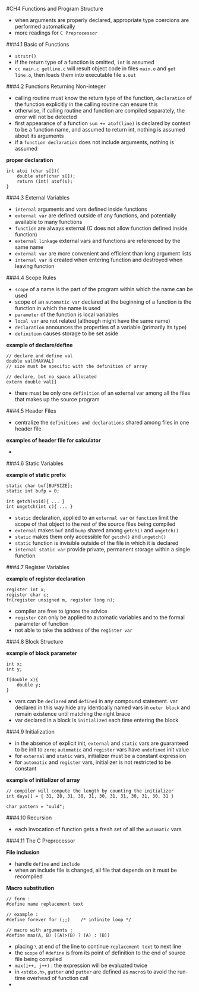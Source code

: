 #CH4 Functions and Program Structure

* when arguments are properly declared, appropriate type coercions are performed automatically
* more readings for `C Preprocessor`

###4.1 Basic of Functions

* `strstr()`
* if the return type of a function is omitted, `int` is assumed
* `cc main.c getline.c` will result object code in files `main.o` and `get line.o`, then loads them into executable file `a.out`

###4.2 Functions Returning Non-integer

* calling routine must know the return type of the function, `declaration` of the function explicitly in the calling routine can ensure this
* otherwise, if calling routine and function are compiled separately, the error will not be detected
* first appearance of a function `sum += atof(line)` is declared by context to be a function name, and assumed to return int, nothing is assumed about its arguments
* if a `function declaration` does not include arguments, nothing is assumed

**proper declaration**

	int atoi (char s[]){
		double atof(char s[]);
		return (int) atof(s);
	}
	
###4.3 External Variables

* `internal` arguments and vars defined inside functions
* `external var` are defined outside of any functions, and potentially available to many functions
* `function` are always external (C does not allow function defined inside function)
* `external linkage` external vars and functions are referenced by the same name
* `external var` are more convenient and efficient than long argument lists
* `internal var` is created when entering function and destroyed when leaving function

###4.4 Scope Rules

* `scope` of a name is the part of the program within which the name can be used
* scope of an `automatic var` declared at the beginning of a function is the function in which the name is used
* `parameter` of the function is local variables 
* `local var` are not related (although might have the same name)
* `declaration` announces the properties of a variable (primarily its type)
* `definition` causes storage to be set aside

**example of declare/define**

	// declare and define val 
	double val[MAXVAL]
	// size must be specific with the definition of array
	
	// declare, but no space allocated
	extern double val[]
	
* there must be only one `definition` of an external var among all the files that makes up the source program

###4.5 Header Files

* centralize the `definitions and declarations` shared among files in one header file

**examples of header file for calculator**

*

###4.6 Static Variables

**example of static prefix**

	static char buf[BUFSIZE];
	static int bufp = 0;
	
	int getch(void){ ... }
	int ungetch(int c){ ... }
	
* `static` declaration, applied to an `external var` or `function` limit the scope of that object to the rest of the source files being compiled
* `external` makes `buf` and `bump` shared among `getch()` and `ungetch()`
* `static` makes them only accessible for `getch()` and `ungetch()`
* `static` function is invisible outside of the file in which it is declared
* `internal static var` provide private, permanent storage within a single function

###4.7 Register Variables

**example of register declaration**

	register int x;
	register char c;
	fn(register unsigned m, register long n);
	
* compiler are free to ignore the advice
* `register` can only be applied to automatic variables and to the formal parameter of function
* not able to take the address of the `register var`

###4.8 Block Structure

**example of block parameter**

	int x;
	int y;
	
	f(double x){
		double y;
	}

* vars can be `declared` and `defined` in any compound statement. var declared in this way hide any identically named vars in `outer block` and remain existence until matching the right brace
* var declared in a block is `initialized` each time entering the block

###4.9 Initialization

* in the absence of explicit init, `external` and `static` vars are guaranteed to be init to `zero`; `automatic` and `register` vars have `undefined` init value
* for `external` and `static` vars, initializer must be a constant expression
* for `automatic` and `register` vars, initializer is not restricted to be constant

**example of initializer of array**

	// compiler will compute the length by counting the initializer
	int days[] = { 31, 28, 31, 30, 31, 30, 31, 31, 30, 31, 30, 31 }
	
	char pattern = "ould";
	
###4.10 Recursion

* each invocation of function gets a fresh set of all the `automatic` vars

###4.11 The C Preprocessor

**File inclusion**

* handle `define` and `include` 
* when an include file is changed, all file that depends on it must be recompiled 

**Macro substitution**

	// form :
	#define name replacement text
	
	// example :
	#define forever for (;;)	/* infinite loop */
	
	// macro with arguments :
	#define max(A, B) ((A)>(B) ? (A) : (B))
	
* placing `\` at end of the line to continue `replacement text` to next line
* the `scope` of `#define` is from its point of definition to the end of source file being compiled 
* `max(i++, j++)` : the expression will be evaluated twice
* in `<stdio.h>`, `gutter` and `putter` are defined as `macro`s to avoid the run-time overhead of function call
* 




